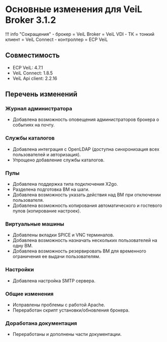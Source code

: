 # Основные изменения для VeiL Broker 3.1.2

!!! info "Сокращения"
    - брокер = VeiL Broker = VeiL VDI
    - ТК = тонкий клиент = VeiL Connect
    - контроллер = ECP VeiL

## Совместимость
- ECP VeiL: 4.7.1
- VeiL Connect: 1.8.5
- VeiL Api client: 2.2.16

## Перечень изменений
### Журнал администратора
* Добавлена возможность оповещения администраторов брокера о событиях на почту.

### Службы каталогов
* Добавлена интеграция с OpenLDAP (доступна синхронизация всех пользователей и авторизация).
* Упрощено добавление службы каталогов.

### Пулы
* Добавлена поддержка типа подключения X2go.
* Разделена подготовка ВМ на шаги.
* Добавлена возможность указать действия над ВМ при отключении пользователя.
* Добавлена возможность копирования автоматического и гостевого пулов (копирование настроек).

### Виртуальные машины
* Добавлены вкладки SPICE и VNC терминалов.
* Добавлена возможность назначать нескольких пользователей на одну ВМ.
* Добавлена возможность резервировать ВМ для временного ограничения ее выдачи пользователям.

### Настройки
* Добавлена настройка SMTP сервера.

### Общие изменения
* Исправлены проблемы с работой Apache.
* Переработан скрипт установки/обновления брокера.

### Доработана документация
* Переработаны и дополнены части документации.

